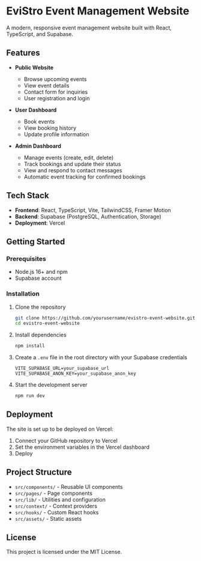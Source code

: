 # EviStro Event Management Website

A modern, responsive event management website built with React, TypeScript, and Supabase.

## Features

- **Public Website**
  - Browse upcoming events
  - View event details
  - Contact form for inquiries
  - User registration and login

- **User Dashboard**
  - Book events
  - View booking history
  - Update profile information

- **Admin Dashboard**
  - Manage events (create, edit, delete)
  - Track bookings and update their status
  - View and respond to contact messages
  - Automatic event tracking for confirmed bookings

## Tech Stack

- **Frontend**: React, TypeScript, Vite, TailwindCSS, Framer Motion
- **Backend**: Supabase (PostgreSQL, Authentication, Storage)
- **Deployment**: Vercel

## Getting Started

### Prerequisites

- Node.js 16+ and npm
- Supabase account

### Installation

1. Clone the repository
   ```bash
   git clone https://github.com/yourusername/evistro-event-website.git
   cd evistro-event-website
   ```

2. Install dependencies
   ```bash
   npm install
   ```

3. Create a `.env` file in the root directory with your Supabase credentials
   ```
   VITE_SUPABASE_URL=your_supabase_url
   VITE_SUPABASE_ANON_KEY=your_supabase_anon_key
   ```

4. Start the development server
   ```bash
   npm run dev
   ```

## Deployment

The site is set up to be deployed on Vercel:

1. Connect your GitHub repository to Vercel
2. Set the environment variables in the Vercel dashboard
3. Deploy

## Project Structure

- `src/components/` - Reusable UI components
- `src/pages/` - Page components
- `src/lib/` - Utilities and configuration
- `src/context/` - Context providers
- `src/hooks/` - Custom React hooks
- `src/assets/` - Static assets

## License

This project is licensed under the MIT License.
